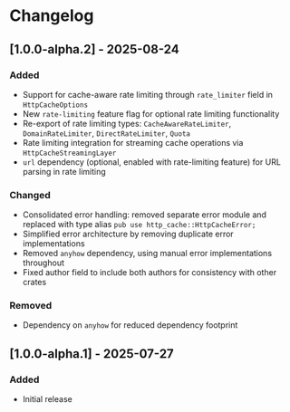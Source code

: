 # Changelog

## [1.0.0-alpha.2] - 2025-08-24

### Added

- Support for cache-aware rate limiting through `rate_limiter` field in `HttpCacheOptions`
- New `rate-limiting` feature flag for optional rate limiting functionality
- Re-export of rate limiting types: `CacheAwareRateLimiter`, `DomainRateLimiter`, `DirectRateLimiter`, `Quota`
- Rate limiting integration for streaming cache operations via `HttpCacheStreamingLayer`
- `url` dependency (optional, enabled with rate-limiting feature) for URL parsing in rate limiting

### Changed

- Consolidated error handling: removed separate error module and replaced with type alias `pub use http_cache::HttpCacheError;`
- Simplified error architecture by removing duplicate error implementations
- Removed `anyhow` dependency, using manual error implementations throughout
- Fixed author field to include both authors for consistency with other crates

### Removed

- Dependency on `anyhow` for reduced dependency footprint

## [1.0.0-alpha.1] - 2025-07-27

### Added

- Initial release
